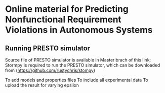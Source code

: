 # Online material for Predicting Nonfunctional Requirement Violations in Autonomous Systems 

## Running PRESTO simulator
  Source file of PRESTO simulator is available in Master brach of this link;
  Stormpy is required to run the PRESTO simulator, which can be downloaded from (https://github.com/rustychris/stompy)
  

To add models and properties files
To include all experimental data
To upload the result for varying epsilon
